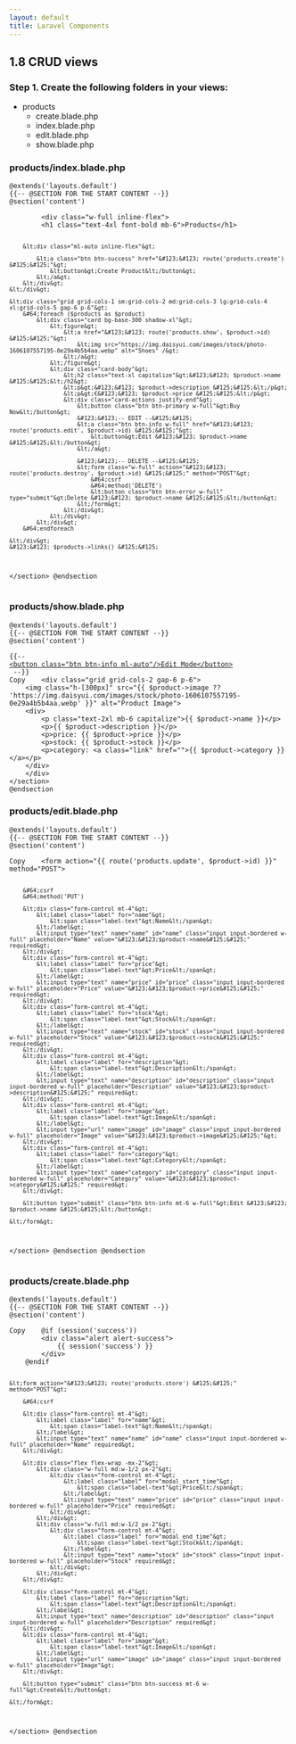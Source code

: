 ```yaml
---
layout: default
title: Laravel Components
---
```


<h2>1.8 CRUD views</h2>
<h3>Step 1. Create the following folders in your views:</h3>
<ul>
<li>products
<ul>
<li>create.blade.php</li>
<li>index.blade.php</li>
<li>edit.blade.php</li>
<li>show.blade.php</li>
</ul>
</li>
</ul>


<h3>products/index.blade.php</h3>
<div class="codesnippet-wrapper">
<div class="line-numbers"></div>
<pre class="codesnippet"><code>@extends('layouts.default')
&#123;&#123;-- @SECTION FOR THE START CONTENT --&#125;&#125;
@section('content')
<section class="mx-auto py-8 px-12 bg-base-100 rounded-md shadow-mdg">
        &lt;div class="w-full inline-flex"&gt;
        &lt;h1 class="text-4xl font-bold mb-6"&gt;Products&lt;/h1&gt;

        &lt;div class="ml-auto inline-flex"&gt;

            &lt;a class="btn btn-success" href="&#123;&#123; route('products.create') &#125;&#125;"&gt;
                &lt;button&gt;Create Product&lt;/button&gt;
            &lt;/a&gt;
        &lt;/div&gt;
    &lt;/div&gt;

    &lt;div class="grid grid-cols-1 sm:grid-cols-2 md:grid-cols-3 lg:grid-cols-4 xl:grid-cols-5 gap-6 p-6"&gt;
        &#64;foreach ($products as $product)
            &lt;div class="card bg-base-300 shadow-xl"&gt;
                &lt;figure&gt;
                    &lt;a href="&#123;&#123; route('products.show', $product->id) &#125;&#125;"&gt;
                        &lt;img src="https://img.daisyui.com/images/stock/photo-1606107557195-0e29a4b5b4aa.webp" alt="Shoes" /&gt;
                    &lt;/a&gt;
                &lt;/figure&gt;
                &lt;div class="card-body"&gt;
                    &lt;h2 class="text-xl capitalize"&gt;&#123;&#123; $product->name &#125;&#125;&lt;/h2&gt;
                    &lt;p&gt;&#123;&#123; $product->description &#125;&#125;&lt;/p&gt;
                    &lt;p&gt;€&#123;&#123; $product->price &#125;&#125;&lt;/p&gt;
                    &lt;div class="card-actions justify-end"&gt;
                        &lt;button class="btn btn-primary w-full"&gt;Buy Now&lt;/button&gt;
                        &#123;&#123;-- EDIT --&#125;&#125;
                        &lt;a class="btn btn-info w-full" href="&#123;&#123; route('products.edit', $product->id) &#125;&#125;"&gt;
                            &lt;button&gt;Edit &#123;&#123; $product->name &#125;&#125;&lt;/button&gt;
                        &lt;/a&gt;

                        &#123;&#123;-- DELETE --&#125;&#125;
                        &lt;form class="w-full" action="&#123;&#123; route('products.destroy', $product->id) &#125;&#125;" method="POST"&gt;
                            &#64;csrf
                            &#64;method('DELETE')
                            &lt;button class="btn btn-error w-full" type="submit"&gt;Delete &#123;&#123; $product->name &#125;&#125;&lt;/button&gt;
                        &lt;/form&gt;
                    &lt;/div&gt;
                &lt;/div&gt;
            &lt;/div&gt;
        &#64;endforeach

    &lt;/div&gt;
    &#123;&#123; $products->links() &#125;&#125;

&lt;/section&gt;
@endsection</code></pre></div>


<h3>products/show.blade.php</h3>
<div class="codesnippet-wrapper">
<div class="line-numbers"></div>
<pre class="codesnippet"><code>@extends('layouts.default')
&#123;&#123;-- @SECTION FOR THE START CONTENT --&#125;&#125;
@section('content')
<section>
&#123;&#123;-- <a href="{{route('products.edit', $product->id)}}">
&lt;button class="btn btn-info ml-auto"/&gt;Edit Mode&lt;/button&gt;
</a> --&#125;&#125;
Copy    &lt;div class="grid grid-cols-2 gap-6 p-6"&gt;
    &lt;img class="h-[300px]" src="&#123;&#123; $product->image ?? 'https://img.daisyui.com/images/stock/photo-1606107557195-0e29a4b5b4aa.webp' &#125;&#125;" alt="Product Image"&gt;
    &lt;div&gt;
        &lt;p class="text-2xl mb-6 capitalize"&gt;&#123;&#123; $product->name &#125;&#125;&lt;/p&gt;
        &lt;p&gt;&#123;&#123; $product->description &#125;&#125;&lt;/p&gt;
        &lt;p&gt;price: &#123;&#123; $product->price &#125;&#125;&lt;/p&gt;
        &lt;p&gt;stock: &#123;&#123; $product->stock &#125;&#125;&lt;/p&gt;
        &lt;p&gt;category: &lt;a class="link" href=""&gt;&#123;&#123; $product->category &#125;&#125;&lt;/a&gt;&lt;/p&gt;
    &lt;/div&gt;
    &lt;/div&gt;
&lt;/section&gt;
@endsection</code></pre></div>


<h3>products/edit.blade.php</h3>
<div class="codesnippet-wrapper">
<div class="line-numbers"></div>
<pre class="codesnippet"><code>@extends('layouts.default')
&#123;&#123;-- @SECTION FOR THE START CONTENT --&#125;&#125;
@section('content')
<section class="w-[30%] mx-auto py-8 px-12 bg-base-100 rounded-md shadow-md">
Copy    &lt;form action="&#123;&#123; route('products.update', $product->id) &#125;&#125;" method="POST"&gt;

        &#64;csrf
        &#64;method('PUT')

        &lt;div class="form-control mt-4"&gt;
            &lt;label class="label" for="name"&gt;
                &lt;span class="label-text"&gt;Name&lt;/span&gt;
            &lt;/label&gt;
            &lt;input type="text" name="name" id="name" class="input input-bordered w-full" placeholder="Name" value="&#123;&#123;$product->name&#125;&#125;" required&gt;
        &lt;/div&gt;
        &lt;div class="form-control mt-4"&gt;
            &lt;label class="label" for="price"&gt;
                &lt;span class="label-text"&gt;Price&lt;/span&gt;
            &lt;/label&gt;
            &lt;input type="text" name="price" id="price" class="input input-bordered w-full" placeholder="Price" value="&#123;&#123;$product->price&#125;&#125;" required&gt;
        &lt;/div&gt;
        &lt;div class="form-control mt-4"&gt;
            &lt;label class="label" for="stock"&gt;
                &lt;span class="label-text"&gt;Stock&lt;/span&gt;
            &lt;/label&gt;
            &lt;input type="text" name="stock" id="stock" class="input input-bordered w-full" placeholder="Stock" value="&#123;&#123;$product->stock&#125;&#125;" required&gt;
        &lt;/div&gt;
        &lt;div class="form-control mt-4"&gt;
            &lt;label class="label" for="description"&gt;
                &lt;span class="label-text"&gt;Description&lt;/span&gt;
            &lt;/label&gt;
            &lt;input type="text" name="description" id="description" class="input input-bordered w-full" placeholder="Description" value="&#123;&#123;$product->description&#125;&#125;" required&gt;
        &lt;/div&gt;
        &lt;div class="form-control mt-4"&gt;
            &lt;label class="label" for="image"&gt;
                &lt;span class="label-text"&gt;Image&lt;/span&gt;
            &lt;/label&gt;
            &lt;input type="url" name="image" id="image" class="input input-bordered w-full" placeholder="Image" value="&#123;&#123;$product->image&#125;&#125;"&gt;
        &lt;/div&gt;
        &lt;div class="form-control mt-4"&gt;
            &lt;label class="label" for="category"&gt;
                &lt;span class="label-text"&gt;Category&lt;/span&gt;
            &lt;/label&gt;
            &lt;input type="text" name="category" id="category" class="input input-bordered w-full" placeholder="Category" value="&#123;&#123;$product->category&#125;&#125;" required&gt;
        &lt;/div&gt;

        &lt;button type="submit" class="btn btn-info mt-6 w-full"&gt;Edit &#123;&#123; $product->name &#125;&#125;&lt;/button&gt;

    &lt;/form&gt;
&lt;/section&gt;
@endsection
@endsection</code></pre></div>


<h3>products/create.blade.php</h3>
<div class="codesnippet-wrapper">
<div class="line-numbers"></div>
<pre class="codesnippet"><code>@extends('layouts.default')
&#123;&#123;-- @SECTION FOR THE START CONTENT --&#125;&#125;
@section('content')
<section class="w-[30%] mx-auto py-8 px-12 bg-base-100 rounded-md shadow-md">
Copy    &#64;if (session('success'))
        &lt;div class="alert alert-success"&gt;
            &#123;&#123; session('success') &#125;&#125;
        &lt;/div&gt;
    &#64;endif

    &lt;form action="&#123;&#123; route('products.store') &#125;&#125;" method="POST"&gt;

        &#64;csrf

        &lt;div class="form-control mt-4"&gt;
            &lt;label class="label" for="name"&gt;
                &lt;span class="label-text"&gt;Name&lt;/span&gt;
            &lt;/label&gt;
            &lt;input type="text" name="name" id="name" class="input input-bordered w-full" placeholder="Name" required&gt;
        &lt;/div&gt;

        &lt;div class="flex flex-wrap -mx-2"&gt;
            &lt;div class="w-full md:w-1/2 px-2"&gt;
                &lt;div class="form-control mt-4"&gt;
                    &lt;label class="label" for="modal_start_time"&gt;
                        &lt;span class="label-text"&gt;Price&lt;/span&gt;
                    &lt;/label&gt;
                    &lt;input type="text" name="price" id="price" class="input input-bordered w-full" placeholder="Price" required&gt;
                &lt;/div&gt;
            &lt;/div&gt;
            &lt;div class="w-full md:w-1/2 px-2"&gt;
                &lt;div class="form-control mt-4"&gt;
                    &lt;label class="label" for="modal_end_time"&gt;
                        &lt;span class="label-text"&gt;Stock&lt;/span&gt;
                    &lt;/label&gt;
                    &lt;input type="text" name="stock" id="stock" class="input input-bordered w-full" placeholder="Stock" required&gt;
                &lt;/div&gt;
            &lt;/div&gt;
        &lt;/div&gt;

        &lt;div class="form-control mt-4"&gt;
            &lt;label class="label" for="description"&gt;
                &lt;span class="label-text"&gt;Description&lt;/span&gt;
            &lt;/label&gt;
            &lt;input type="text" name="description" id="description" class="input input-bordered w-full" placeholder="Description" required&gt;
        &lt;/div&gt;
        &lt;div class="form-control mt-4"&gt;
            &lt;label class="label" for="image"&gt;
                &lt;span class="label-text"&gt;Image&lt;/span&gt;
            &lt;/label&gt;
            &lt;input type="url" name="image" id="image" class="input input-bordered w-full" placeholder="Image"&gt;
        &lt;/div&gt;

        &lt;button type="submit" class="btn btn-success mt-6 w-full"&gt;Create&lt;/button&gt;

    &lt;/form&gt;
&lt;/section&gt;
&#64;endsection</code></pre></div>
